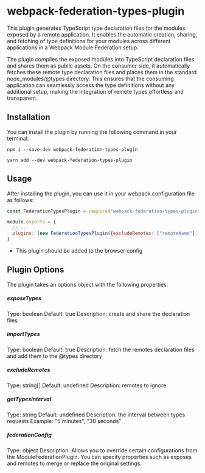 # webpack-federation-types-plugin

This plugin generates TypeScript type declaration files for the modules exposed by a remote application. It enables the automatic creation, sharing, and fetching of type definitions for your modules across different applications in a Webpack Module Federation setup.

The plugin compiles the exposed modules into TypeScript declaration files and shares them as public assets. On the consumer side, it automatically fetches these remote type declaration files and places them in the standard node_modules/@types directory. This ensures that the consuming application can seamlessly access the type definitions without any additional setup, making the integration of remote types effortless and transparent.

## Installation

You can install the plugin by running the following command in your terminal:

`npm i --save-dev webpack-federation-types-plugin`

`yarn add --dev webpack-federation-types-plugin`

## Usage

After installing the plugin, you can use it in your webpack configuration file as follows:

```javascript
const FederationTypesPlugin = require("webpack-federation-types-plugin")

module.exports = {
  // ...
  plugins: [new FederationTypesPlugin({excludeRemotes: ["remoteName"], importTypes: true, exposeTypes: true})],
}
```

- This plugin should be added to the browser config

## Plugin Options

The plugin takes an options object with the following properties:

##### exposeTypes

Type: boolean
Default: true
Description: create and share the declaration files

##### importTypes

Type: boolean
Default: true
Description: fetch the remotes declaration files and add them to the @types directory

##### excludeRemotes

Type: string[]
Default: undefined
Description: remotes to ignore

##### getTypesInterval

Type: string
Default: undefined
Description: the interval between types requests
Example: "5 minutes", "30 seconds"

##### federationConfig

Type: object
Description: Allows you to override certain configurations from the ModuleFederationPlugin. You can specify properties such as exposes and remotes to merge or replace the original settings.
